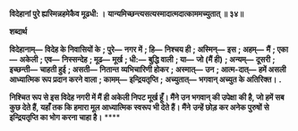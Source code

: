 **विदेहानां पुरे ह्यस्मिन्नहमेकैव मूढधी: ।** **यान्यमिच्छन्त्यसत्यस्मादात्मदात्काममच्युतात् ॥ ३४॥** 

**शब्दार्थ** 

**विदेहानाम्—** **विदेह के निवासियों के** **; पुरे—** **नगर में** **; हि—** **निश्चय ही** **; अस्मिन्—** **इस** **; अहम्—** **मैं** **; एका—** **अकेली** **; एव—** **निस्सन्देह** **; मूढ—** **मूर्ख** **; धी:—** **बुद्धि वाली** **; या—** **जो (मैं ही)** **; अन्यम्—** **दूसरी** **; इच्छन्ती—** **चाहती हुई** **; असती—** **नितान्त** **व्यभिचारिणी होकर** **; अस्मात्—** **उन** **; आत्म-दात्—** **हमें असली आध्यात्मिक रूप प्रदान करने वाला** **; कामम्—** **इन्द्रियतृप्ति** **;** **अच्युतात्—** **भगवान् अच्युत के अतिरिक्त।** **.** 

**निश्चित रूप से इस विदेह नगरी में मैं ही अकेली निपट मूर्ख हूँ। मैंने उन भगवान् की उपेक्षा** **की है, जो हमें सब कुछ देते हैं, यहाँ तक कि हमारा मूल आध्यात्मिक स्वरूप भी देते हैं। मैंने** **उन्हें छोड़ कर अनेक पुरुषों से इन्द्रियतृप्ति का भोग करना चाहा है।** **** 